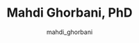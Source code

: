 ---
# this is autogenerated: do not edit
title: Mahdi Ghorbani, PhD
author: mahdi_ghorbani
layout: author-bio
jobtitle: Postdoctoral Scholar
bio: 
type: member
excerpt: "Mahdi received his PhD in Chemical and Biomolecular Engineering from University of Maryland College Park (UMD). During his PhD, he applied machine learning and "
header:
  teaser: /assets/images/people/bio-ghorbani.jpg
papers: 
---